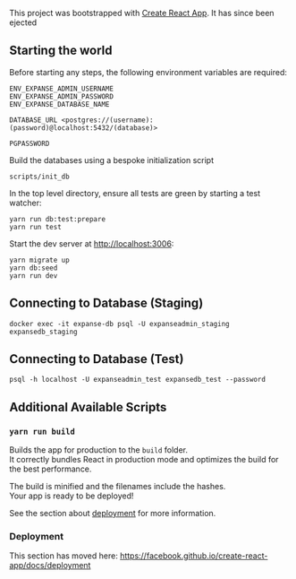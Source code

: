 This project was bootstrapped with [Create React App](https://github.com/facebook/create-react-app). It has since been ejected

## Starting the world

Before starting any steps, the following environment variables are required:

```
ENV_EXPANSE_ADMIN_USERNAME
ENV_EXPANSE_ADMIN_PASSWORD
ENV_EXPANSE_DATABASE_NAME

DATABASE_URL <postgres://(username):(password)@localhost:5432/(database)>

PGPASSWORD
```

Build the databases using a bespoke initialization script

```
scripts/init_db
```

In the top level directory, ensure all tests are green by starting a test watcher:

```    
yarn run db:test:prepare
yarn run test
```

Start the dev server at [http://localhost:3006](http://localhost:3006):

```
yarn migrate up
yarn db:seed
yarn run dev
```

## Connecting to Database (Staging)

```
docker exec -it expanse-db psql -U expanseadmin_staging expansedb_staging
```

## Connecting to Database (Test)

```
psql -h localhost -U expanseadmin_test expansedb_test --password
```


## Additional Available Scripts


### `yarn run build`

Builds the app for production to the `build` folder.<br>
It correctly bundles React in production mode and optimizes the build for the best performance.

The build is minified and the filenames include the hashes.<br>
Your app is ready to be deployed!

See the section about [deployment](https://facebook.github.io/create-react-app/docs/deployment) for more information.

### Deployment

This section has moved here: https://facebook.github.io/create-react-app/docs/deployment

